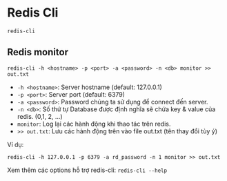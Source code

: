 # Redis Cli

```
redis-cli
```

## Redis monitor
```
redis-cli -h <hostname> -p <port> -a <password> -n <db> monitor >> out.txt
```

- `-h <hostname>`: Server hostname (default: 127.0.0.1)
- `-p <port>`: Server port (default: 6379)
- `-a <password>`: Password chúng ta sử dụng để connect đến server.
- `-n <db>`: Số thứ tự Database được định nghĩa sẽ chứa key & value của redis. (0,1, 2, ...)
- `monitor`: Log lại các hành động khi thao tác trên redis.
- `>> out.txt`: Lưu các hành động trên vào file out.txt (tên thay đổi tùy ý)

Ví dụ:
```
redis-cli -h 127.0.0.1 -p 6379 -a rd_password -n 1 monitor >> out.txt
```

Xem thêm các options hỗ trợ redis-cli: `redis-cli --help`
